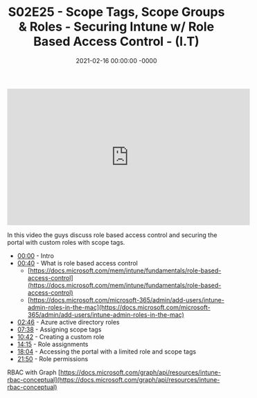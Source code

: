 ﻿---
layout: post
title: "S02E25 - Scope Tags, Scope Groups & Roles - Securing Intune w/ Role Based Access Control - (I.T)"
date: 2021-02-16 00:00:00 -0000
categories:
---

<iframe loading="lazy" width="560" height="315" src="https://www.youtube.com/embed/XlXEzdkY7Mc" title="YouTube video player" frameborder="0" allow="accelerometer; autoplay; clipboard-write; encrypted-media; gyroscope; picture-in-picture" allowfullscreen></iframe>

In this video the guys discuss role based access control and securing the portal with custom roles with scope tags.

 * [00:00](https://www.youtube.com/watch?v=XlXEzdkY7Mc&t=0s) - Intro
 * [00:40](https://www.youtube.com/watch?v=XlXEzdkY7Mc&t=40s) - What is role based access control
   - [https://docs.microsoft.com/mem/intune/fundamentals/role-based-access-control](https://docs.microsoft.com/mem/intune/fundamentals/role-based-access-control)
   - [https://docs.microsoft.com/microsoft-365/admin/add-users/intune-admin-roles-in-the-mac](https://docs.microsoft.com/microsoft-365/admin/add-users/intune-admin-roles-in-the-mac)
 * [02:46](https://www.youtube.com/watch?v=XlXEzdkY7Mc&t=166s) - Azure active directory roles
 * [07:38](https://www.youtube.com/watch?v=XlXEzdkY7Mc&t=458s) - Assigning scope tags
 * [10:42](https://www.youtube.com/watch?v=XlXEzdkY7Mc&t=642s) - Creating a custom role
 * [14:15](https://www.youtube.com/watch?v=XlXEzdkY7Mc&t=855s) - Role assignments
 * [18:04](https://www.youtube.com/watch?v=XlXEzdkY7Mc&t=1084s) - Accessing the portal with a limited role and scope tags
 * [21:50](https://www.youtube.com/watch?v=XlXEzdkY7Mc&t=1310s) - Role permissions

RBAC with Graph
[https://docs.microsoft.com/graph/api/resources/intune-rbac-conceptual](https://docs.microsoft.com/graph/api/resources/intune-rbac-conceptual)

